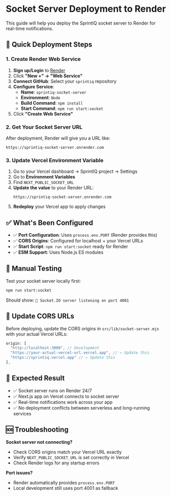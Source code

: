 # Socket Server Deployment to Render

This guide will help you deploy the SprintIQ socket server to Render for real-time notifications.

## 🚀 Quick Deployment Steps

### 1. Create Render Web Service

1. **Sign up/Login** to [Render](https://render.com)
2. Click **"New +" → "Web Service"**
3. **Connect GitHub**: Select your `sprintiq` repository
4. **Configure Service**:
   - **Name**: `sprintiq-socket-server`
   - **Environment**: `Node`
   - **Build Command**: `npm install`
   - **Start Command**: `npm run start:socket`
5. Click **"Create Web Service"**

### 2. Get Your Socket Server URL

After deployment, Render will give you a URL like:
```
https://sprintiq-socket-server.onrender.com
```

### 3. Update Vercel Environment Variable

1. Go to your Vercel dashboard → SprintIQ project → Settings
2. Go to **Environment Variables**
3. Find `NEXT_PUBLIC_SOCKET_URL`
4. **Update the value** to your Render URL:
   ```
   https://sprintiq-socket-server.onrender.com
   ```
5. **Redeploy** your Vercel app to apply changes

## ✅ What's Been Configured

- ✅ **Port Configuration**: Uses `process.env.PORT` (Render provides this)
- ✅ **CORS Origins**: Configured for localhost + your Vercel URLs
- ✅ **Start Script**: `npm run start:socket` ready for Render
- ✅ **ESM Support**: Uses Node.js ES modules

## 🔧 Manual Testing

Test your socket server locally first:
```bash
npm run start:socket
```

Should show: `🔔 Socket.IO server listening on port 4001`

## 📝 Update CORS URLs

Before deploying, update the CORS origins in `src/lib/socket-server.mjs` with your actual Vercel URLs:

```javascript
origin: [
  "http://localhost:3000", // Development
  "https://your-actual-vercel-url.vercel.app", // ← Update this
  "https://sprintiq.vercel.app" // ← Update this
],
```

## 🎯 Expected Result

- ✅ Socket server runs on Render 24/7
- ✅ Next.js app on Vercel connects to socket server
- ✅ Real-time notifications work across your app
- ✅ No deployment conflicts between serverless and long-running services

## 🆘 Troubleshooting

**Socket server not connecting?**
- Check CORS origins match your Vercel URL exactly
- Verify `NEXT_PUBLIC_SOCKET_URL` is set correctly in Vercel
- Check Render logs for any startup errors

**Port issues?**
- Render automatically provides `process.env.PORT`
- Local development still uses port 4001 as fallback
